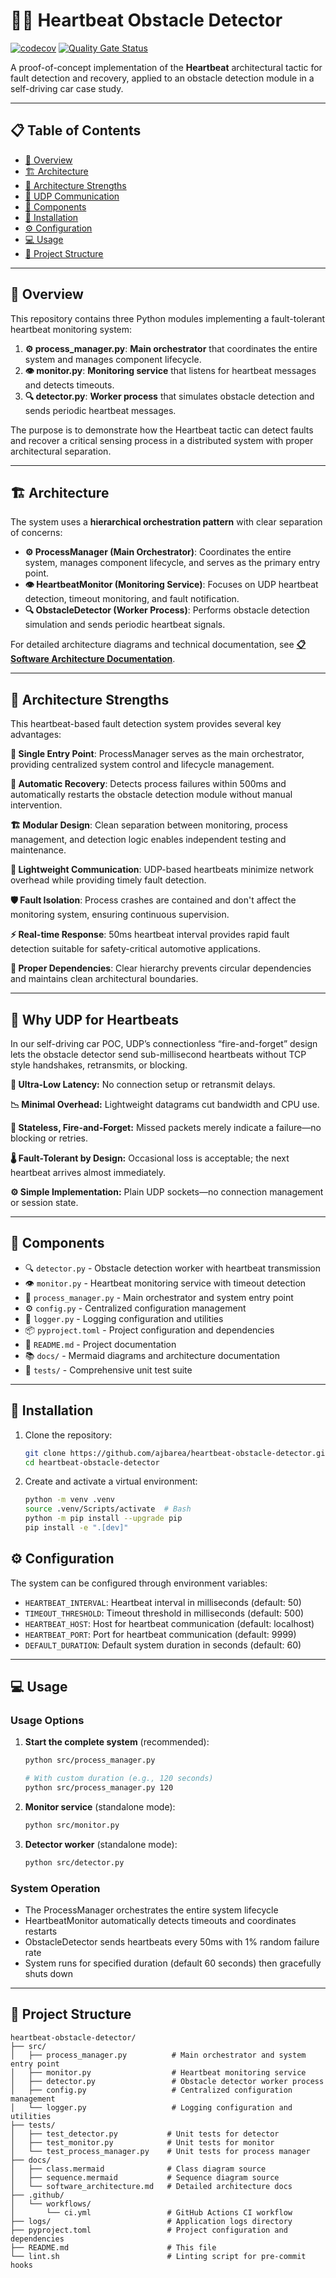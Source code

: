 # 🚗💓 Heartbeat Obstacle Detector

[![codecov](https://codecov.io/gh/ajbarea/heartbeat-obstacle-detector/graph/badge.svg?token=7HZoKzaPld)](https://codecov.io/gh/ajbarea/heartbeat-obstacle-detector) [![Quality Gate Status](https://sonarcloud.io/api/project_badges/measure?project=ajbarea_heartbeat-obstacle-detector&metric=alert_status)](https://sonarcloud.io/summary/new_code?id=ajbarea_heartbeat-obstacle-detector)

A proof-of-concept implementation of the **Heartbeat** architectural tactic for fault detection and recovery, applied to an obstacle detection module in a self-driving car case study.

---

## 📋 Table of Contents

- [📖 Overview](#-overview)
- [🏗️ Architecture](#️-architecture)
- [💪 Architecture Strengths](#-architecture-strengths)
- [📡 UDP Communication](#-why-udp-for-heartbeats)
- [🔧 Components](#-components)
- [🚀 Installation](#-installation)
- [⚙️ Configuration](#️-configuration)
- [💻 Usage](#-usage)
- [📁 Project Structure](#-project-structure)

---

## 📖 Overview

This repository contains three Python modules implementing a fault-tolerant heartbeat monitoring system:

1. **⚙️ process_manager.py**: **Main orchestrator** that coordinates the entire system and manages component lifecycle.
2. **👁️ monitor.py**: **Monitoring service** that listens for heartbeat messages and detects timeouts.
3. **🔍 detector.py**: **Worker process** that simulates obstacle detection and sends periodic heartbeat messages.

The purpose is to demonstrate how the Heartbeat tactic can detect faults and recover a critical sensing process in a distributed system with proper architectural separation.

---

## 🏗️ Architecture

The system uses a **hierarchical orchestration pattern** with clear separation of concerns:

- **⚙️ ProcessManager (Main Orchestrator)**: Coordinates the entire system, manages component lifecycle, and serves as the primary entry point.
- **👁️ HeartbeatMonitor (Monitoring Service)**: Focuses on UDP heartbeat detection, timeout monitoring, and fault notification.
- **🔍 ObstacleDetector (Worker Process)**: Performs obstacle detection simulation and sends periodic heartbeat signals.

For detailed architecture diagrams and technical documentation, see **[📋 Software Architecture Documentation](docs/software_architecture.md)**.

---

## 💪 Architecture Strengths

This heartbeat-based fault detection system provides several key advantages:

**🎯 Single Entry Point**: ProcessManager serves as the main orchestrator, providing centralized system control and lifecycle management.

**🔄 Automatic Recovery**: Detects process failures within 500ms and automatically restarts the obstacle detection module without manual intervention.

**🏗️ Modular Design**: Clean separation between monitoring, process management, and detection logic enables independent testing and maintenance.

**📡 Lightweight Communication**: UDP-based heartbeats minimize network overhead while providing timely fault detection.

**🛡️ Fault Isolation**: Process crashes are contained and don't affect the monitoring system, ensuring continuous supervision.

**⚡ Real-time Response**: 50ms heartbeat interval provides rapid fault detection suitable for safety-critical automotive applications.

**🔗 Proper Dependencies**: Clear hierarchy prevents circular dependencies and maintains clean architectural boundaries.

---

## 📡 Why UDP for Heartbeats

In our self-driving car POC, UDP’s connectionless “fire-and-forget” design lets the obstacle detector send sub-millisecond heartbeats without TCP style handshakes, retransmits, or blocking.

**🚀 Ultra-Low Latency:** No connection setup or retransmit delays.

**📉 Minimal Overhead:** Lightweight datagrams cut bandwidth and CPU use.

**🔁 Stateless, Fire-and-Forget:** Missed packets merely indicate a failure—no blocking or retries.

**🌡️ Fault-Tolerant by Design:** Occasional loss is acceptable; the next heartbeat arrives almost immediately.

**⚙️ Simple Implementation:** Plain UDP sockets—no connection management or session state.

---

## 🔧 Components

- 🔍 `detector.py` - Obstacle detection worker with heartbeat transmission
- 👁️ `monitor.py` - Heartbeat monitoring service with timeout detection
- 🎯 `process_manager.py` - Main orchestrator and system entry point
- ⚙️ `config.py` - Centralized configuration management
- 📝 `logger.py` - Logging configuration and utilities
- 📦 `pyproject.toml` - Project configuration and dependencies
- 📄 `README.md` - Project documentation
- 📚 `docs/` - Mermaid diagrams and architecture documentation
- 🧪 `tests/` - Comprehensive unit test suite

---

## 🚀 Installation

1. Clone the repository:

   ```bash
   git clone https://github.com/ajbarea/heartbeat-obstacle-detector.git
   cd heartbeat-obstacle-detector
   ```

2. Create and activate a virtual environment:

   ```bash
   python -m venv .venv
   source .venv/Scripts/activate  # Bash
   python -m pip install --upgrade pip
   pip install -e ".[dev]"
   ```

## ⚙️ Configuration

The system can be configured through environment variables:

- `HEARTBEAT_INTERVAL`: Heartbeat interval in milliseconds (default: 50)
- `TIMEOUT_THRESHOLD`: Timeout threshold in milliseconds (default: 500)
- `HEARTBEAT_HOST`: Host for heartbeat communication (default: localhost)
- `HEARTBEAT_PORT`: Port for heartbeat communication (default: 9999)
- `DEFAULT_DURATION`: Default system duration in seconds (default: 60)

---

## 💻 Usage

### Usage Options

1. **Start the complete system** (recommended):

    ```bash
    python src/process_manager.py

    # With custom duration (e.g., 120 seconds)
    python src/process_manager.py 120
    ```

2. **Monitor service** (standalone mode):

    ```bash
    python src/monitor.py
    ```

3. **Detector worker** (standalone mode):

    ```bash
    python src/detector.py
    ```

### System Operation

- The ProcessManager orchestrates the entire system lifecycle
- HeartbeatMonitor automatically detects timeouts and coordinates restarts
- ObstacleDetector sends heartbeats every 50ms with 1% random failure rate
- System runs for specified duration (default 60 seconds) then gracefully shuts down

---

## 📁 Project Structure

```text
heartbeat-obstacle-detector/
├── src/
│   ├── process_manager.py          # Main orchestrator and system entry point
│   ├── monitor.py                  # Heartbeat monitoring service
│   ├── detector.py                 # Obstacle detector worker process
│   ├── config.py                   # Centralized configuration management
│   └── logger.py                   # Logging configuration and utilities
├── tests/
│   ├── test_detector.py           # Unit tests for detector
│   ├── test_monitor.py            # Unit tests for monitor
│   └── test_process_manager.py    # Unit tests for process manager
├── docs/
│   ├── class.mermaid              # Class diagram source
│   ├── sequence.mermaid           # Sequence diagram source
│   └── software_architecture.md   # Detailed architecture docs
├── .github/
│   └── workflows/
│       └── ci.yml                 # GitHub Actions CI workflow
├── logs/                          # Application logs directory
├── pyproject.toml                 # Project configuration and dependencies
├── README.md                      # This file
└── lint.sh                        # Linting script for pre-commit hooks
```
